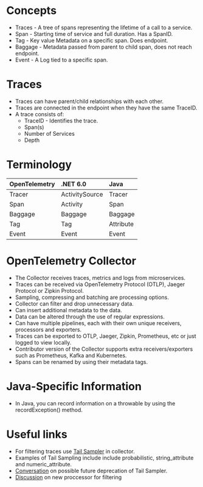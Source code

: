# Concepts

* Traces - A tree of spans representing the lifetime of a call to a service.
* Span - Starting time of service and full duration. Has a SpanID.
* Tag - Key value Metadata on a specific span. Does endpoint.
* Baggage - Metadata passed from parent to child span, does not reach endpoint.
* Event - A Log tied to a specific span.

# Traces

* Traces can have parent/child relationships with each other.
* Traces are connected in the endpoint when they have the same TraceID.
* A trace consists of:
    * TraceID - Identifies the trace.
    * Span(s)
    * Number of Services
    * Depth

# Terminology

| OpenTelemetry | .NET 6.0 | Java |
| :--- | :--- | :--- |
| Tracer | ActivitySource | Tracer | 
| Span | Activity | Span | 
| Baggage | Baggage | Baggage | 
| Tag | Tag | Attribute |
| Event | Event | Event |

# OpenTelemetry Collector

* The Collector receives traces, metrics and logs from microservices.
* Traces can be received via OpenTelemetry Protocol (OTLP), Jaeger Protocol or Zipkin Protocol.
* Sampling, compressing and batching are processing options.
* Collector can filter and drop unnecessary data.
* Can insert additional metadata to the data.
* Data can be altered through the use of regular expressions.
* Can have multiple pipelines, each with their own unique receivers, processors and exporters.
* Traces can be exported to OTLP, Jaeger, Zipkin, Prometheus, etc or just logged to view locally.
* Contributor version of the Collector supports extra receivers/exporters such as Prometheus, Kafka and Kubernetes.
* Spans can be renamed by using their metadata tags.

# Java-Specific Information

* In Java, you can record information on a throwable by using the recordException() method.

# Useful links
* For filtering traces use [Tail Sampler](https://github.com/open-telemetry/opentelemetry-collector-contrib/tree/main/processor/tailsamplingprocessor) in collector.
* Examples of Tail Sampling include include probabilistic, string_attribute and numeric_attribute.
* [Conversation](https://github.com/open-telemetry/opentelemetry-collector-contrib/issues/1797) on possible future deprecation of Tail Sampler.
* [Discussion](https://github.com/open-telemetry/opentelemetry-collector/issues/2336) on new proccessor for filtering 